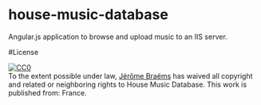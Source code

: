 # house-music-database
Angular.js application to browse and upload music to an IIS server.

#License

<p xmlns:dct="http://purl.org/dc/terms/" xmlns:vcard="http://www.w3.org/2001/vcard-rdf/3.0#">
  <a rel="license"
     href="http://creativecommons.org/publicdomain/zero/1.0/">
    <img src="http://i.creativecommons.org/p/zero/1.0/88x31.png" style="border-style: none;" alt="CC0" />
  </a>
  <br />
  To the extent possible under law,
  <a rel="dct:publisher"
     href="https://github.com/jeromeBRM/house-music-database">
    <span property="dct:title">Jérôme Braëms</span></a>
  has waived all copyright and related or neighboring rights to
  <span property="dct:title">House Music Database</span>.
This work is published from:
<span property="vcard:Country" datatype="dct:ISO3166"
      content="FR" about="https://github.com/jeromeBRM/house-music-database">
  France</span>.
</p>
